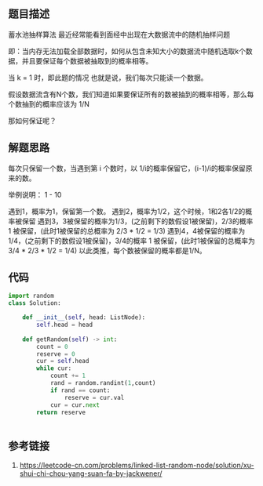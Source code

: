 ## 题目描述
蓄水池抽样算法
最近经常能看到面经中出现在大数据流中的随机抽样问题

即：当内存无法加载全部数据时，如何从包含未知大小的数据流中随机选取k个数据，并且要保证每个数据被抽取到的概率相等。

当 k = 1 时，即此题的情况
也就是说，我们每次只能读一个数据。

假设数据流含有N个数，我们知道如果要保证所有的数被抽到的概率相等，那么每个数抽到的概率应该为 1/N

那如何保证呢？
 


## 解题思路

每次只保留一个数，当遇到第 i 个数时，以 1/i的概率保留它，(i-1)/i的概率保留原来的数。

举例说明： 1 - 10

遇到1，概率为1，保留第一个数。
遇到2，概率为1/2，这个时候，1和2各1/2的概率被保留
遇到3，3被保留的概率为1/3，(之前剩下的数假设1被保留)，2/3的概率 1 被保留，(此时1被保留的总概率为 2/3 * 1/2 = 1/3)
遇到4，4被保留的概率为1/4，(之前剩下的数假设1被保留)，3/4的概率 1 被保留，(此时1被保留的总概率为 3/4 * 2/3 * 1/2 = 1/4)
以此类推，每个数被保留的概率都是1/N。
 

## 代码
```python
import random
class Solution:

    def __init__(self, head: ListNode):
        self.head = head
        
    def getRandom(self) -> int:
        count = 0
        reserve = 0
        cur = self.head
        while cur:
            count += 1
            rand = random.randint(1,count)
            if rand == count:
                reserve = cur.val
            cur = cur.next
        return reserve
 
```

## 参考链接
1. https://leetcode-cn.com/problems/linked-list-random-node/solution/xu-shui-chi-chou-yang-suan-fa-by-jackwener/